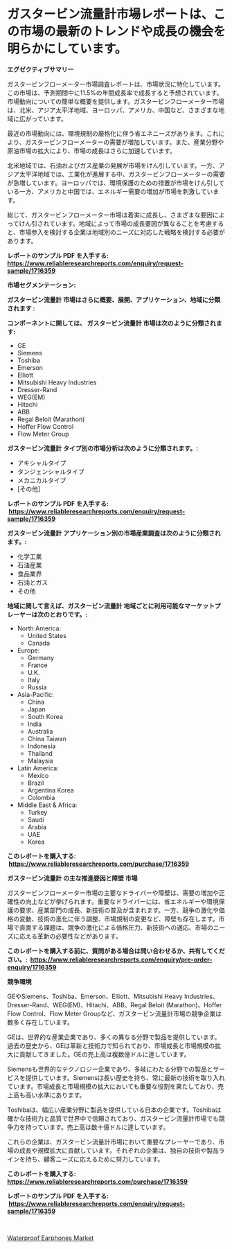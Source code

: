 <p><h1>ガスタービン流量計市場レポートは、この市場の最新のトレンドや成長の機会を明らかにしています。</h1></p><p><strong>エグゼクティブサマリー</strong></p>
<p><p>ガスタービンフローメーター市場調査レポートは、市場状況に特化しています。この市場は、予測期間中に11.5%の年間成長率で成長すると予想されています。市場動向についての簡単な概要を提供します。ガスタービンフローメーター市場は、北米、アジア太平洋地域、ヨーロッパ、アメリカ、中国など、さまざまな地域に広がっています。</p><p>最近の市場動向には、環境規制の厳格化に伴う省エネニーズがあります。これにより、ガスタービンフローメーターの需要が増加しています。また、産業分野や原油市場の拡大により、市場の成長はさらに加速しています。</p><p>北米地域では、石油およびガス産業の発展が市場をけん引しています。一方、アジア太平洋地域では、工業化が進展する中、ガスタービンフローメーターの需要が急増しています。ヨーロッパでは、環境保護のための措置が市場をけん引している一方、アメリカと中国では、エネルギー需要の増加が市場を刺激しています。</p><p>総じて、ガスタービンフローメーター市場は着実に成長し、さまざまな要因によってけん引されています。地域によって市場の成長要因が異なることを考慮すると、市場参入を検討する企業は地域別のニーズに対応した戦略を検討する必要があります。</p></p>
<p><strong>レポートのサンプル PDF を入手する: <a href="https://www.reliableresearchreports.com/enquiry/request-sample/1716359">https://www.reliableresearchreports.com/enquiry/request-sample/1716359</a></strong></p>
<p><strong>市場セグメンテーション:</strong></p>
<p><strong> ガスタービン流量計 市場はさらに概要、展開、アプリケーション、地域に分類されます :</strong></p>
<p><strong>コンポーネントに関しては、 ガスタービン流量計 市場は次のように分類されます: &nbsp;</strong></p>
<p><ul><li>GE</li><li>Siemens</li><li>Toshiba</li><li>Emerson</li><li>Elliott</li><li>Mitsubishi Heavy Industries</li><li>Dresser-Rand</li><li>WEG(EM)</li><li>Hitachi</li><li>ABB</li><li>Regal Beloit (Marathon)</li><li>Hoffer Flow Control</li><li>Flow Meter Group</li></ul></p>
<p><strong> ガスタービン流量計 タイプ別の市場分析は次のように分類されます。:</strong></p>
<p><ul><li>アキシャルタイプ</li><li>タンジェンシャルタイプ</li><li>メカニカルタイプ</li><li>[その他]</li></ul></p>
<p><strong>レポートのサンプル PDF を入手する: &nbsp;<a href="https://www.reliableresearchreports.com/enquiry/request-sample/1716359">https://www.reliableresearchreports.com/enquiry/request-sample/1716359</a></strong></p>
<p><strong> ガスタービン流量計 アプリケーション別の市場産業調査は次のように分類されます。:</strong></p>
<p><ul><li>化学工業</li><li>石油産業</li><li>食品業界</li><li>石油とガス</li><li>その他</li></ul></p>
<p><strong>地域に関して言えば、ガスタービン流量計 地域ごとに利用可能なマーケットプレーヤーは次のとおりです。:</strong></p>
<p><ul>
    <li>
        North America:
        <ul>
            <li>United States</li>
            <li>Canada</li>
        </ul>
    </li>
    <li>
        Europe:
        <ul>
            <li>Germany</li>
            <li>France</li>
            <li>U.K.</li>
            <li>Italy</li>
            <li>Russia</li>
        </ul>
    </li>
    <li>
        Asia-Pacific:
        <ul>
            <li>China</li>
            <li>Japan</li>
            <li>South Korea</li>
            <li>India</li>
            <li>Australia</li>
            <li>China Taiwan</li>
            <li>Indonesia</li>
            <li>Thailand</li>
            <li>Malaysia</li>
        </ul>
    </li>
    <li>
        Latin America:
        <ul>
            <li>Mexico</li>
            <li>Brazil</li>
            <li>Argentina Korea</li>
            <li>Colombia</li>
        </ul>
    </li>
    <li>
        Middle East & Africa:
        <ul>
            <li>Turkey</li>
            <li>Saudi</li>
            <li>Arabia</li>
            <li>UAE</li>
            <li>Korea</li>
        </ul>
    </li>
    </ul></p>
<p><strong>このレポートを購入する: &nbsp;<a href="https://www.reliableresearchreports.com/purchase/1716359">https://www.reliableresearchreports.com/purchase/1716359</a></strong></p>
<p><strong>ガスタービン流量計 の主な推進要因と障壁 市場</strong></p>
<p><p>ガスタービンフローメーター市場の主要なドライバーや障壁は、需要の増加や正確性の向上などが挙げられます。重要なドライバーには、省エネルギーや環境保護の要求、産業部門の成長、新技術の普及が含まれます。一方、競争の激化や価格の変動、技術の進化に伴う調整、市場規制の変更など、障壁も存在します。市場で直面する課題は、競争の激化による価格圧力、新技術への適応、市場のニーズに応える革新の必要性などがあります。</p></p>
<p><strong>このレポートを購入する前に、質問がある場合は問い合わせるか、共有してください。:&nbsp; <a href="https://www.reliableresearchreports.com/enquiry/pre-order-enquiry/1716359">https://www.reliableresearchreports.com/enquiry/pre-order-enquiry/1716359</a></strong></p>
<p><strong>競争環境</strong></p>
<p><p>GEやSiemens、Toshiba、Emerson、Elliott、Mitsubishi Heavy Industries、Dresser-Rand、WEG(EM)、Hitachi、ABB、Regal Beloit (Marathon)、Hoffer Flow Control、Flow Meter Groupなど、ガスタービン流量計市場の競争企業は数多く存在しています。</p><p>GEは、世界的な産業企業であり、多くの異なる分野で製品を提供しています。過去の歴史から、GEは革新と技術力で知られており、市場成長と市場規模の拡大に貢献してきました。GEの売上高は複数億ドルに達しています。</p><p>Siemensも世界的なテクノロジー企業であり、多岐にわたる分野での製品とサービスを提供しています。Siemensは長い歴史を持ち、常に最新の技術を取り入れています。市場成長と市場規模の拡大においても重要な役割を果たしており、売上高も高い水準にあります。</p><p>Toshibaは、幅広い産業分野に製品を提供している日本の企業です。Toshibaは確かな技術力と品質で世界中で信頼されており、ガスタービン流量計市場でも競争力を持っています。売上高は数十億ドルに達しています。</p><p>これらの企業は、ガスタービン流量計市場において重要なプレーヤーであり、市場の成長や規模拡大に貢献しています。それぞれの企業は、独自の技術や製品ラインを持ち、顧客ニーズに応えるために努力しています。</p></p>
<p><strong>このレポートを購入する: &nbsp; <a href="https://www.reliableresearchreports.com/purchase/1716359">https://www.reliableresearchreports.com/purchase/1716359</a></strong></p>
<p><strong>レポートのサンプル PDF を入手する: &nbsp;<a href="https://www.reliableresearchreports.com/enquiry/request-sample/1716359">https://www.reliableresearchreports.com/enquiry/request-sample/1716359</a></strong><strong></strong></p>
<p>&nbsp;</p>
<p><p><a href="https://github.com/Sarissaschmalingtr6fz2739/Market-Research-Report-List-1/blob/main/waterproof-earphones-market.md">Waterproof Earphones Market</a></p></p>
